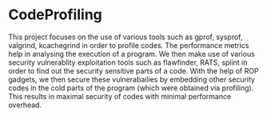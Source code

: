 # CodeProfiling
This project focuses on the use of various tools such as gprof, sysprof, valgrind, kcachegrind in order to profile codes. The performance metrics help in analysing the execution of a program. We then make
use of various security vulnerablity exploitation tools such as flawfinder, RATS, splint in order to find out the security sensitive parts of a code.
With the help of ROP gadgets, we then secure these vulnerabailies by embedding other security codes in the cold parts of the program (which were obtained via profiling).
This results in maximal security of codes with minimal performance overhead.
